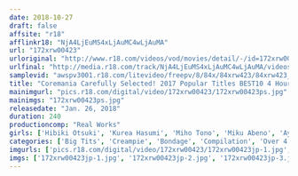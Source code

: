 ```yaml
---
date: 2018-10-27
draft: false
affsite: "r18"
afflinkr18: "NjA4LjEuMS4xLjAuMC4wLjAuMA"
url: "172xrw00423"
urloriginal: "http://www.r18.com/videos/vod/movies/detail/-/id=172xrw00423"
urlfinal: "http://media.r18.com/track/NjA4LjEuMS4xLjAuMC4wLjAuMA/videos/vod/movies/detail/-/id=172xrw00423"
samplevid: "awspv3001.r18.com/litevideo/freepv/8/84x/84xrw423/84xrw423_dmb_w.mp4"
title: "Coremania Carefully Selected! 2017 Popular Titles BEST10 4 Hours"
mainimgurl: "pics.r18.com/digital/video/172xrw00423/172xrw00423ps.jpg"
mainimgs: "172xrw00423ps.jpg"
releasedate: "Jan. 26, 2018"
duration: 240
productioncomp: "Real Works"
girls: ['Hibiki Otsuki', 'Kurea Hasumi', 'Miho Tono', 'Miku Abeno', 'Ayane Suzukawa', 'Kanako Imamura', 'Rena Aoi', 'Ichigo Suzuya', 'Erina Yuki', 'Miki Aise']
categories: ['Big Tits', 'Creampie', 'Bondage', 'Compilation', 'Over 4 Hours', 'Hi-Def']
imgurls: ['pics.r18.com/digital/video/172xrw00423/172xrw00423jp-1.jpg', 'pics.r18.com/digital/video/172xrw00423/172xrw00423jp-2.jpg', 'pics.r18.com/digital/video/172xrw00423/172xrw00423jp-3.jpg', 'pics.r18.com/digital/video/172xrw00423/172xrw00423jp-4.jpg', 'pics.r18.com/digital/video/172xrw00423/172xrw00423jp-5.jpg', 'pics.r18.com/digital/video/172xrw00423/172xrw00423jp-6.jpg', 'pics.r18.com/digital/video/172xrw00423/172xrw00423jp-7.jpg', 'pics.r18.com/digital/video/172xrw00423/172xrw00423jp-8.jpg', 'pics.r18.com/digital/video/172xrw00423/172xrw00423jp-9.jpg', 'pics.r18.com/digital/video/172xrw00423/172xrw00423jp-10.jpg', 'pics.r18.com/digital/video/172xrw00423/172xrw00423jp-11.jpg', 'pics.r18.com/digital/video/172xrw00423/172xrw00423jp-12.jpg', 'pics.r18.com/digital/video/172xrw00423/172xrw00423jp-13.jpg', 'pics.r18.com/digital/video/172xrw00423/172xrw00423jp-14.jpg', 'pics.r18.com/digital/video/172xrw00423/172xrw00423jp-15.jpg', 'pics.r18.com/digital/video/172xrw00423/172xrw00423jp-16.jpg', 'pics.r18.com/digital/video/172xrw00423/172xrw00423jp-17.jpg', 'pics.r18.com/digital/video/172xrw00423/172xrw00423jp-18.jpg', 'pics.r18.com/digital/video/172xrw00423/172xrw00423jp-19.jpg', 'pics.r18.com/digital/video/172xrw00423/172xrw00423jp-20.jpg']
imgs: ['172xrw00423jp-1.jpg', '172xrw00423jp-2.jpg', '172xrw00423jp-3.jpg', '172xrw00423jp-4.jpg', '172xrw00423jp-5.jpg', '172xrw00423jp-6.jpg', '172xrw00423jp-7.jpg', '172xrw00423jp-8.jpg', '172xrw00423jp-9.jpg', '172xrw00423jp-10.jpg', '172xrw00423jp-11.jpg', '172xrw00423jp-12.jpg', '172xrw00423jp-13.jpg', '172xrw00423jp-14.jpg', '172xrw00423jp-15.jpg', '172xrw00423jp-16.jpg', '172xrw00423jp-17.jpg', '172xrw00423jp-18.jpg', '172xrw00423jp-19.jpg', '172xrw00423jp-20.jpg']
---
```


